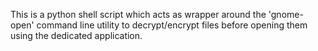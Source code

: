 This is a python shell script which acts as wrapper around the 'gnome-open' command line utility to decrypt/encrypt files before opening them using the dedicated application.